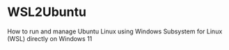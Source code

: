 # WSL2Ubuntu
How to run and manage Ubuntu Linux using Windows Subsystem for Linux (WSL) directly on Windows 11
